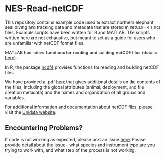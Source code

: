 # NES-Read-netCDF

This repository contains example code used to extract northern elephant seal diving and tracking data and metadata that are stored in netCDF-4 (.nc) files. Example scripts have been written for R and MATLAB. The scripts written here are not exhaustive, but meant to act as a guide for users who are unfamiliar with netCDF format files.

MATLAB has native functions for reading and building netCDF files (details [here](https://www.mathworks.com/help/matlab/network-common-data-form.html)).

In R, the package [ncdf4](https://www.rdocumentation.org/packages/ncdf4/versions/1.22) provides functions for reading and building netCDF files.

We have provided a .pdf [here](https://github.com/rholser/NES-Read-netCDF/blob/main/NES_netCDF_readme.pdf) that gives additional details on the contents of the files, including the global attributes (animal, deployment, and file creation metadata) and the names and organization of all groups and variables.

For additional information and documentation about netCDF files, please visit the [Unidata website](https://www.unidata.ucar.edu/software/netcdf/).

## Encountering Problems?
If code is not working as expected, please post an issue [here](https://github.com/rholser/NES-Read-netCDF/issues). Please provide detail about the issue - what species and instrument type are you trying to work with, and what step of the process is not working.

